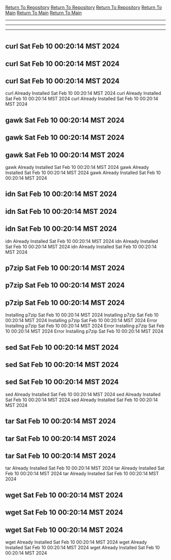 [Return To Repository](https://github.com/DigitalWarrior/piholeparser/)
[Return To Repository](https://github.com/DigitalWarrior/piholeparser/)
[Return To Repository](https://github.com/DigitalWarrior/piholeparser/)
[Return To Main](https://github.com/DigitalWarrior/piholeparser/blob/master/RecentRunLogs/Mainlog.md)
[Return To Main](https://github.com/DigitalWarrior/piholeparser/blob/master/RecentRunLogs/Mainlog.md)
[Return To Main](https://github.com/DigitalWarrior/piholeparser/blob/master/RecentRunLogs/Mainlog.md)
____________________________________
____________________________________
____________________________________
# 
# 
# 
## curl Sat Feb 10 00:20:14 MST 2024
## curl Sat Feb 10 00:20:14 MST 2024
## curl Sat Feb 10 00:20:14 MST 2024
curl Already Installed Sat Feb 10 00:20:14 MST 2024
curl Already Installed Sat Feb 10 00:20:14 MST 2024
curl Already Installed Sat Feb 10 00:20:14 MST 2024
## gawk Sat Feb 10 00:20:14 MST 2024
## gawk Sat Feb 10 00:20:14 MST 2024
## gawk Sat Feb 10 00:20:14 MST 2024
gawk Already Installed Sat Feb 10 00:20:14 MST 2024
gawk Already Installed Sat Feb 10 00:20:14 MST 2024
gawk Already Installed Sat Feb 10 00:20:14 MST 2024
## idn Sat Feb 10 00:20:14 MST 2024
## idn Sat Feb 10 00:20:14 MST 2024
## idn Sat Feb 10 00:20:14 MST 2024
idn Already Installed Sat Feb 10 00:20:14 MST 2024
idn Already Installed Sat Feb 10 00:20:14 MST 2024
idn Already Installed Sat Feb 10 00:20:14 MST 2024
## p7zip Sat Feb 10 00:20:14 MST 2024
## p7zip Sat Feb 10 00:20:14 MST 2024
## p7zip Sat Feb 10 00:20:14 MST 2024
Installing p7zip Sat Feb 10 00:20:14 MST 2024
Installing p7zip Sat Feb 10 00:20:14 MST 2024
Installing p7zip Sat Feb 10 00:20:14 MST 2024
Error Installing p7zip Sat Feb 10 00:20:14 MST 2024
Error Installing p7zip Sat Feb 10 00:20:14 MST 2024
Error Installing p7zip Sat Feb 10 00:20:14 MST 2024
## sed Sat Feb 10 00:20:14 MST 2024
## sed Sat Feb 10 00:20:14 MST 2024
## sed Sat Feb 10 00:20:14 MST 2024
sed Already Installed Sat Feb 10 00:20:14 MST 2024
sed Already Installed Sat Feb 10 00:20:14 MST 2024
sed Already Installed Sat Feb 10 00:20:14 MST 2024
## tar Sat Feb 10 00:20:14 MST 2024
## tar Sat Feb 10 00:20:14 MST 2024
## tar Sat Feb 10 00:20:14 MST 2024
tar Already Installed Sat Feb 10 00:20:14 MST 2024
tar Already Installed Sat Feb 10 00:20:14 MST 2024
tar Already Installed Sat Feb 10 00:20:14 MST 2024
## wget Sat Feb 10 00:20:14 MST 2024
## wget Sat Feb 10 00:20:14 MST 2024
## wget Sat Feb 10 00:20:14 MST 2024
wget Already Installed Sat Feb 10 00:20:14 MST 2024
wget Already Installed Sat Feb 10 00:20:14 MST 2024
wget Already Installed Sat Feb 10 00:20:14 MST 2024
